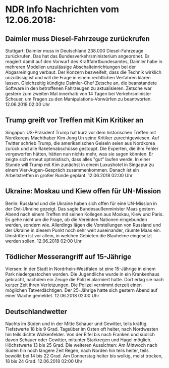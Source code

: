 # NDR Info Nachrichten vom 12.06.2018:


## Daimler muss Diesel-Fahrzeuge zurückrufen
Stuttgart:		Daimler muss in Deutschland 238.000 Diesel-Fahrzeuge zurückrufen. Das hat das Bundesverkehrsministerium angeordnet. Es reagiert damit auf den Vorwurf des Kraftfahrtbundesamtes, Daimler habe in mehreren Modellen unzulässige Abschalteinrichtungen bei der Abgasreinigung verbaut. Der Konzern bezweifelt, dass die Technik wirklich unzulässig ist und will die Frage in einem rechtlichen Verfahren klären lassen. Gleichzeitig kündigte Daimler-Chef Zetsche an, die beanstandete Software in den betroffenen Fahrzeugen zu aktualisieren. Zetsche war gestern zum zweiten Mal innerhalb von 14 Tagen bei Verkehrsminister Scheuer, um Fragen zu den Manipulations-Vorwürfen zu beantworten. 12.06.2018 02:00 Uhr 

## Trump greift vor Treffen mit Kim Kritiker an
Singapur: US-Präsident Trump hat kurz vor dem historischen Treffen mit Nordkoreas Machthaber Kim Jong Un seine Kritiker zurechtgewiesen. Auf Twitter schrieb Trump, die amerikanischen Geiseln seien aus Nordkorea zurück und alle Raketenabschüsse gestoppt. Die Experten, die ihm Fehler vorgeworfen hätten, hätten nun nichts mehr, was sie sagen könnten. Er zeigte sich erneut optimistisch, dass alles "gut" laufen werde. In einer Stunde will Trump mit Kim zunächst in einem Luxushotel in Singapur zu einem Vier-Augen-Gespräch zusammenkommen. Danach ist ein Arbeitstreffen in großer Runde geplant. 12.06.2018 02:00 Uhr 

## Ukraine: Moskau und Kiew offen für UN-Mission
Berlin: Russland und die Ukraine haben sich offen für eine UN-Mission in der Ost-Ukraine gezeigt. Das sagte Bundesaußenminister Maas gestern Abend nach einem Treffen mit seinen Kollegen aus Moskau, Kiew und Paris. Es gehe nicht um die Frage, ob die Vereinten Nationen eingebunden werden, sondern wie. Allerdings lägen die Vorstellungen von Russland und der Ukraine in diesem Punkt noch sehr weit auseinander, räumte Maas ein. Umstritten ist vor allem, in welchen Gebieten die Blauhelme eingesetzt werden sollen. 12.06.2018 02:00 Uhr 

## Tödlicher Messerangriff auf 15-Jährige
Viersen: In der Stadt in Nordrhein-Westfalen ist eine 15-Jährige in einem Park niedergestochen worden. Die Jugendliche wurde in ein Krankenhaus gebracht, nachdem ein Zeuge die Polizei alarmiert hatte. Dort erlag sie nach kurzer Zeit ihren Verletzungen. Die Polizei vernimmt derzeit einen möglichen Tatverdächtigen. Der 25-Jährige hatte sich gestern Abend auf einer Wache gemeldet. 12.06.2018 02:00 Uhr 

## Deutschlandwetter
Nachts im Süden und in der Mitte Schauer und Gewitter, teils kräftig. Tiefstwerte 18 bis 9 Grad. Tagsüber im Osten oft heiter, nach Nordwesten hin teils dichte Wolkenfelder. Von der Eifel bis nach Franken und südlich davon Schauer oder Gewitter, mitunter Starkregen und Hagel möglich. Höchstwerte 13 bis 25 Grad. Die weiteren Aussichten: Am Mittwoch nach Süden hin noch längere Zeit Regen, nach Norden hin teils heiter, teils bewölkt bei 14 bis 22 Grad. Am Donnerstag heiter bis wolkig, meist trocken, 18 bis 24 Grad. 12.06.2018 02:00 Uhr 
